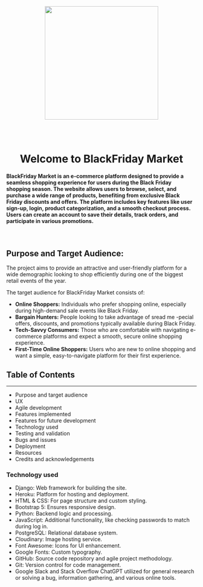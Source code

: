 
<!--

 https://github.com/Swetlanda/happy-belly


<img src="https://github.com/user-attachments/assets/f554ddf8-2f7c-4628-8124-22fb168134de" width="300" height="300">

<div align="center" width="50">

</div>


 -->

<div align="center" width="50">

<img src="https://github.com/user-attachments/assets/f554ddf8-2f7c-4628-8124-22fb168134de"  width="300" height="300">

</div>


<br> <br> 

<div align="center" width="50">
<h1> Welcome to  BlackFriday Market </h1>

</div>

#### BlackFriday Market is an e-commerce platform designed to provide a seamless shopping experience for users during the Black Friday shopping season. The website allows users to browse, select, and purchase a wide range of products, benefiting from exclusive Black Friday discounts and offers. The platform includes key features like user sign-up, login, product categorization, and a smooth checkout process. Users can create an account to save their details, track orders, and participate in various promotions.

<br>

## Purpose and Target Audience:

 The project aims to provide an attractive and user-friendly platform for a wide demographic looking to shop efficiently during one of the biggest retail events of the year.

The target audience for BlackFriday Market consists of:
* **Online Shoppers:** Individuals who prefer shopping online, especially during high-demand sale events like Black Friday.
* **Bargain Hunters:** People looking to take advantage of sread me -pecial offers, discounts, and promotions typically available during Black Friday.
* **Tech-Savvy Consumers:** Those who are comfortable with navigating e-commerce platforms and expect a smooth, secure online shopping experience.
* **First-Time Online Shoppers:** Users who are new to online shopping and want a simple, easy-to-navigate platform for their first experience.



 ## Table of Contents
 ---
 
   * Purpose and target audience
   * UX
   * Agile development
   * Features implemented
   * Features for future development
   * Technology used
   * Testing and validation
   * Bugs and issues
   * Deployment
   * Resources
   * Credits and acknowledgements




### Technology used

   * Django: Web framework for building the site.
   * Heroku: Platform for hosting and deployment.
   * HTML & CSS: For page structure and custom styling.
   * Bootstrap 5: Ensures responsive design.
   * Python: Backend logic and processing.
   * JavaScript: Additional functionality, like checking passwords to match during log in.
   * PostgreSQL: Relational database system.
   * Cloudinary: Image hosting service.
   * Font Awesome: Icons for UI enhancement.
   * Google Fonts: Custom typography.
   * GitHub: Source code repository and agile project methodology.
   * Git: Version control for code management.
   * Google Slack and Stack Overflow ChatGPT utilized for general research or solving a bug, information gathering, and various online tools. 
